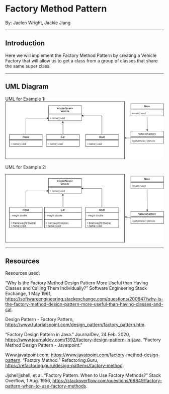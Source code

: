# **Factory Method Pattern**
By: Jaelen Wright, Jackie Jiang

---
## Introduction

Here we will implement the Factory Method Pattern by creating a Vehicle Factory that will allow us to get a class from a group of classes that share the same super class.

---
## UML Diagram
UML for Example 1:
![](images/UML.png)

UML for Example 2:

![](images/UML(2).png)

---
## Resources

Resources used:

“Why Is the Factory Method Design Pattern More Useful than Having Classes and Calling Them Individually?” Software Engineering Stack Exchange, 1 May 1961, https://softwareengineering.stackexchange.com/questions/200647/why-is-the-factory-method-design-pattern-more-useful-than-having-classes-and-cal.

Design Pattern - Factory Pattern, https://www.tutorialspoint.com/design_pattern/factory_pattern.htm.

“Factory Design Pattern in Java.” JournalDev, 24 Feb. 2020, https://www.journaldev.com/1392/factory-design-pattern-in-java.
“Factory Method Design Pattern - Javatpoint.” 

Www.javatpoint.com, https://www.javatpoint.com/factory-method-design-pattern.
“Factory Method.” Refactoring.Guru, https://refactoring.guru/design-patterns/factory-method.

Jjshelljjshell, et al. “Factory Pattern. When to Use Factory Methods?” Stack Overflow, 1 Aug. 1956, https://stackoverflow.com/questions/69849/factory-pattern-when-to-use-factory-methods.
